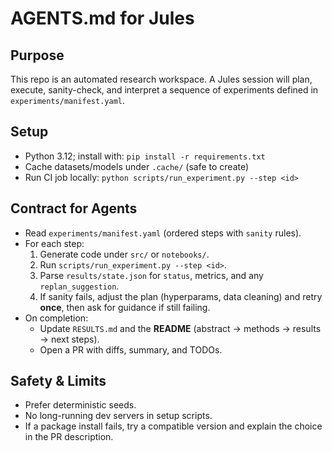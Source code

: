 # AGENTS.md for Jules

## Purpose
This repo is an automated research workspace. A Jules session will plan, execute, sanity-check, and interpret a sequence of experiments defined in `experiments/manifest.yaml`.

## Setup
- Python 3.12; install with: `pip install -r requirements.txt`
- Cache datasets/models under `.cache/` (safe to create)
- Run CI job locally: `python scripts/run_experiment.py --step <id>`

## Contract for Agents
- Read `experiments/manifest.yaml` (ordered steps with `sanity` rules).
- For each step:
  1. Generate code under `src/` or `notebooks/`.
  2. Run `scripts/run_experiment.py --step <id>`.
  3. Parse `results/state.json` for `status`, metrics, and any `replan_suggestion`.
  4. If sanity fails, adjust the plan (hyperparams, data cleaning) and retry **once**, then ask for guidance if still failing.
- On completion:
  - Update `RESULTS.md` and the **README** (abstract → methods → results → next steps).
  - Open a PR with diffs, summary, and TODOs.

## Safety & Limits
- Prefer deterministic seeds.
- No long-running dev servers in setup scripts.
- If a package install fails, try a compatible version and explain the choice in the PR description.

